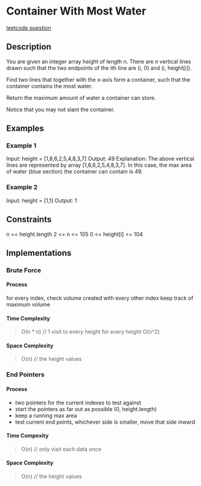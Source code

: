 # Container With Most Water
[leetcode question](https://leetcode.com/problems/container-with-most-water/description/)

## Description

You are given an integer array height of length n. There are n vertical lines drawn such that the two endpoints of the ith line are (i, 0) and (i, height[i]).

Find two lines that together with the x-axis form a container, such that the container contains the most water.

Return the maximum amount of water a container can store.

Notice that you may not slant the container.

## Examples

### Example 1


Input: height = [1,8,6,2,5,4,8,3,7]
Output: 49
Explanation: The above vertical lines are represented by array [1,8,6,2,5,4,8,3,7]. In this case, the max area of water (blue section) the container can contain is 49.

### Example 2

Input: height = [1,1]
Output: 1
 

## Constraints

n == height.length
2 <= n <= 105
0 <= height[i] <= 104

## Implementations

### Brute Force

#### Process

for every index, check volume created with every other index
keep track of maximum volume

#### Time Complexity

> O(n * n) // 1 visit to every height for every height
> O(n^2)

#### Space Complexity

> O(n) // the height values

### End Pointers

#### Process

- two pointers for the current indexes to test against
- start the pointers as far out as possible (0, height.length)
- keep a running max area
- test current end points, whichever side is smaller, move that side inward

#### Time Compexity

> O(n) // only visit each data once

#### Space Complexity

> O(n) // the height values
